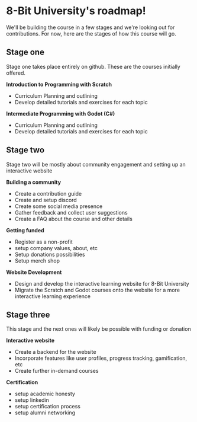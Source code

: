 # 8-Bit University's roadmap!
We'll be building the course in a few stages and we're looking out for contributions. For now, here are the stages of how this course will go.

## Stage one
Stage one takes place entirely on github. These are the courses initially offered.

**Introduction to Programming with Scratch**
- Curriculum Planning and outlining
- Develop detailed tutorials and exercises for each topic

**Intermediate Programming with Godot (C#)**
- Curriculum Planning and outlining
- Develop detailed tutorials and exercises for each topic

## Stage two
Stage two will be mostly about community engagement and setting up an interactive website

**Building a community**
- Create a contribution guide
- Create and setup discord
- Create some social media presence
- Gather feedback and collect user suggestions
- Create a FAQ about the course and other details

**Getting funded**
- Register as a non-profit
- setup company values, about, etc
- Setup donations possibilities
- Setup merch shop

**Website Development**
- Design and develop the interactive learning website for 8-Bit University
- Migrate the Scratch and Godot courses onto the website for a more interactive learning experience

## Stage three
This stage and the next ones will likely be possible with funding or donation

**Interactive website**
- Create a backend for the website
- Incorporate features like user profiles, progress tracking, gamification, etc
- Create further in-demand courses

**Certification**
- setup academic honesty
- setup linkedin
- setup certification process
- setup alumni networking
